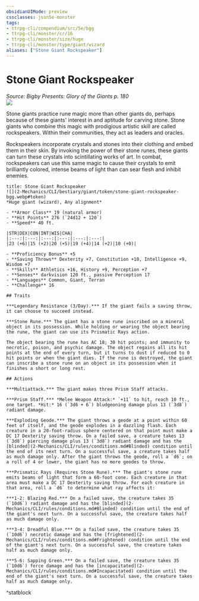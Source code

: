 ```yaml
---
obsidianUIMode: preview
cssclasses: json5e-monster
tags:
- ttrpg-cli/compendium/src/5e/bgg
- ttrpg-cli/monster/cr/16
- ttrpg-cli/monster/size/huge
- ttrpg-cli/monster/type/giant/wizard
aliases: ["Stone Giant Rockspeaker"]
---
```

# Stone Giant Rockspeaker
*Source: Bigby Presents: Glory of the Giants p. 180*  
![](2-Mechanics/CLI/bestiary/giant/img/stone-giant-rockspeaker.webp#right)

Stone giants practice rune magic more than other giants do, perhaps because of these giants' interest in and aptitude for carving stone. Stone giants who combine this magic with prodigious artistic skill are called rockspeakers. Within their communities, they act as leaders and oracles.

Rockspeakers incorporate crystals and stones into their clothing and embed them in their skin. By invoking the power of their stone runes, these giants can turn these crystals into scintillating works of art. In combat, rockspeakers can use this same magic to cause their crystals to emit brilliantly colored, intense beams of light than can sear flesh and inhibit enemies.

```ad-statblock
title: Stone Giant Rockspeaker
![](2-Mechanics/CLI/bestiary/giant/token/stone-giant-rockspeaker-bgg.webp#token)
*Huge giant (wizard), Any alignment*

- **Armor Class** 19 (natural armor)
- **Hit Points** 276 (`24d12 + 120`) 
- **Speed** 40 ft.

|STR|DEX|CON|INT|WIS|CHA|
|:---:|:---:|:---:|:---:|:---:|:---:|
|23 (+6)|15 (+2)|20 (+5)|19 (+4)|14 (+2)|10 (+0)|

- **Proficiency Bonus** +5
- **Saving Throws** Dexterity +7, Constitution +10, Intelligence +9, Wisdom +7
- **Skills** Athletics +16, History +9, Perception +7
- **Senses** darkvision 120 ft., passive Perception 17
- **Languages** Common, Giant, Terran
- **Challenge** 16

## Traits

***Legendary Resistance (3/Day).*** If the giant fails a saving throw, it can choose to succeed instead.

***Stone Rune.*** The giant has a stone rune inscribed on a mineral object in its possession. While holding or wearing the object bearing the rune, the giant can use its Prismatic Rays action.

The object bearing the rune has AC 18; 30 hit points; and immunity to necrotic, poison, and psychic damage. The object regains all its hit points at the end of every turn, but it turns to dust if reduced to 0 hit points or when the giant dies. If the rune is destroyed, the giant can inscribe a stone rune on an object in its possession when it finishes a short or long rest.

## Actions

***Multiattack.*** The giant makes three Prism Staff attacks.

***Prism Staff.*** *Melee Weapon Attack:* `+11` to hit, reach 10 ft., one target. *Hit:* 16 (`3d6 + 6`) bludgeoning damage plus 13 (`3d8`) radiant damage.

***Exploding Geode.*** The giant throws a geode at a point within 60 feet of itself, and the geode explodes in a dazzling flash. Each creature in a 20-foot-radius sphere centered on that point must make a DC 17 Dexterity saving throw. On a failed save, a creature takes 13 (`3d8`) piercing damage plus 13 (`3d8`) radiant damage and has the [blinded](2-Mechanics/CLI/rules/conditions.md#Blinded) condition until the end of its next turn. On a successful save, a creature takes half as much damage only. After the giant throws the geode, roll a `d6`; on a roll of 4 or lower, the giant has no more geodes to throw.

***Prismatic Rays (Requires Stone Rune).*** The giant's stone rune emits beams of light that form a 60-foot cone. Each creature in that area must make a DC 17 Dexterity saving throw. For each creature in that area, roll a `d6` to determine what ray affects it:

***1-2: Blazing Red.*** On a failed save, the creature takes 35 (`10d6`) radiant damage and has the [blinded](2-Mechanics/CLI/rules/conditions.md#Blinded) condition until the end of the giant's next turn. On a successful save, the creature takes half as much damage only.

***3-4: Dreadful Blue.*** On a failed save, the creature takes 35 (`10d6`) necrotic damage and has the [frightened](2-Mechanics/CLI/rules/conditions.md#Frightened) condition until the end of the giant's next turn. On a successful save, the creature takes half as much damage only.

***5-6: Sapping Green.*** On a failed save, the creature takes 35 (`10d6`) force damage and has the [incapacitated](2-Mechanics/CLI/rules/conditions.md#Incapacitated) condition until the end of the giant's next turn. On a successful save, the creature takes half as much damage only.
```
^statblock